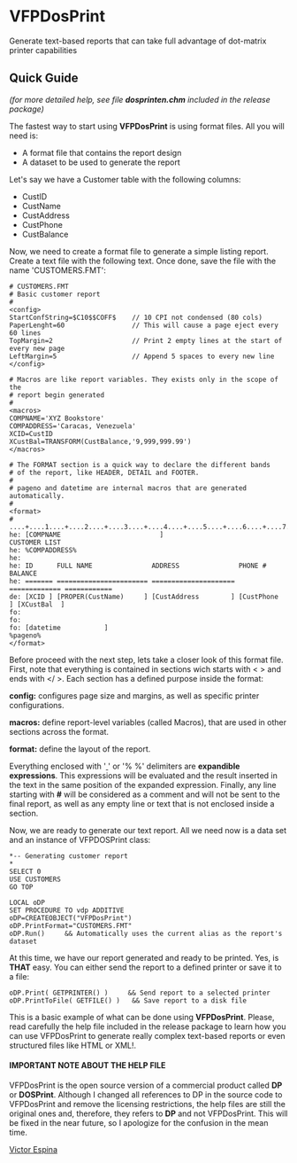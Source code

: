 # VFPDosPrint
Generate text-based reports that can take full advantage of dot-matrix printer capabilities
 
 
## Quick Guide
_(for more detailed help, see file **dosprinten.chm** included in the release package)_ 

The fastest way to start using **VFPDosPrint** is using format files. All you will need is:

* A format file that contains the report design
* A dataset to be used to generate the report

Let's say we have a Customer table with the following columns:

* CustID
* CustName
* CustAddress
* CustPhone
* CustBalance

Now, we need to create a format file to generate a simple listing report. Create a text file with the following text. Once done, save the file with the name 'CUSTOMERS.FMT':

```
# CUSTOMERS.FMT
# Basic customer report
#
<config>
StartConfString=$C10$$COFF$    // 10 CPI not condensed (80 cols)
PaperLenght=60                 // This will cause a page eject every 60 lines
TopMargin=2                    // Print 2 empty lines at the start of every new page
LeftMargin=5                   // Append 5 spaces to every new line         
</config>

# Macros are like report variables. They exists only in the scope of the
# report begin generated
#
<macros>
COMPNAME='XYZ Bookstore'
COMPADDRESS='Caracas, Venezuela'
XCID=CustID
XCustBal=TRANSFORM(CustBalance,'9,999,999.99')
</macros>

# The FORMAT section is a quick way to declare the different bands
# of the report, like HEADER, DETAIL and FOOTER.
#
# pageno and datetime are internal macros that are generated automatically.
#
<format>
#   ....+....1....+....2....+....3....+....4....+....5....+....6....+....7....+....8
he: [COMPNAME                         ]                                CUSTOMER LIST
he: %COMPADDRESS%
he: 
he: ID      FULL NAME               ADDRESS               PHONE #            BALANCE
he: ======= ======================= ===================== ============= ============
de: [XCID ] [PROPER(CustName)     ] [CustAddress        ] [CustPhone  ] [XCustBal  ]
fo: 
fo: 
fo: [datetime           ]                                                   %pageno%
</format>
```

Before proceed with the next step, lets take a closer look of this format file. First, note that everything is contained in sections wich starts with < > and ends with </ >. Each section has a defined purpose inside the format:

**config:** configures page size and margins, as well as specific printer configurations.

**macros:** define report-level variables (called Macros), that are used in other sections across the format.

**format:** define the layout of the report.

Everything enclosed with '[ ](-)' or '% %' delimiters are **expandible expressions**. This expressions will be evaluated and the result inserted in the text in the same position of the expanded expression. Finally, any line starting with **#** will be considered as a comment and will not be sent to the final report, as well as any empty line or text that is not enclosed inside a section.

Now, we are ready to generate our text report. All we need now is a data set and an instance of VFPDOSPrint class:

```
*-- Generating customer report
*
SELECT 0
USE CUSTOMERS
GO TOP

LOCAL oDP
SET PROCEDURE TO vdp ADDITIVE
oDP=CREATEOBJECT("VFPDosPrint")
oDP.PrintFormat="CUSTOMERS.FMT"
oDP.Run()     && Automatically uses the current alias as the report's dataset
```

At this time, we have our report generated and ready to be printed. Yes, is **THAT** easy. You can either send the report to a defined printer or save it to a file:

```
oDP.Print( GETPRINTER() )     && Send report to a selected printer
oDP.PrintToFile( GETFILE() )   && Save report to a disk file
```

This is a basic example of what can be done using **VFPDosPrint**. Please, read carefully the help file included in the release package to learn how you can use VFPDosPrint to generate really complex text-based reports or even structured files like HTML or XML!.


#### IMPORTANT NOTE ABOUT THE HELP FILE
VFPDosPrint is the open source version of a commercial product called **DP** or **DOSPrint**.  Although I changed all references to DP in the source code to VFPDosPrint and remove the licensing restrictions, the help files are still the original ones and, therefore, they refers to **DP** and not VFPDosPrint.  This will be fixed in the near future, so I apologize for the confusion in the mean time.  

[Victor Espina](https://github.com/vespina)
 
